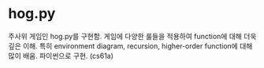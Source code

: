 # hog.py
주사위 게임인 hog.py를 구현함. 게임에 다양한 룰들을 적용하여 function에 대해 더욱 깊은 이해. 특히 environment diagram, recursion, higher-order function에 대해 많이 배움. 파이썬으로 구현. (cs61a)
